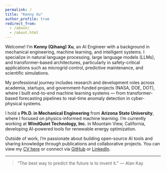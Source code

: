 ```yaml
---
permalink: /
title: "Kenny Xu"
author_profile: true
redirect_from: 
  - /about/
  - /about.html
---
```


Welcome! I’m **Kenny (Qihang) Xu**, an AI Engineer with a background in mechanical engineering, machine learning, and intelligent systems. I specialize in natural language processing, large language models (LLMs), and transformer-based architectures, particularly in safety-critical applications such as microgrid control, predictive maintenance, and scientific simulations.

My professional journey includes research and development roles across academia, startups, and government-funded projects (NASA, DOE, DOT), where I built end-to-end machine learning systems — from transformer-based forecasting pipelines to real-time anomaly detection in cyber-physical systems.

I hold a **Ph.D. in Mechanical Engineering** from **Arizona State University**, where I focused on physics-informed machine learning. I’m currently working at **WindQuiet Technology, Inc.** in Mountain View, California, developing AI-powered tools for renewable energy optimization.

Outside of work, I’m passionate about building open-source AI tools and sharing knowledge through publications and collaborative projects. You can view my [CV here](/files/Kenny_Xu_0625.pdf) or connect via [GitHub](https://github.com/KennyXu17) or [LinkedIn](https://linkedin.com/in/kennyxu17).

---

> “The best way to predict the future is to invent it.” — Alan Kay
